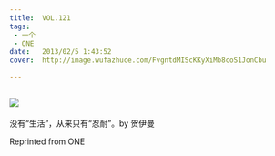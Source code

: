 ```yaml
---
title:	VOL.121
tags:
 - 一个
 - ONE
date:	2013/02/5 1:43:52
cover:	http://image.wufazhuce.com/FvgntdMIScKKyXiMb8coS1JonCbu

---
```

![](http://image.wufazhuce.com/FvgntdMIScKKyXiMb8coS1JonCbu)
---

没有“生活”，从来只有“忍耐”。by 贺伊曼
 
Reprinted from ONE
